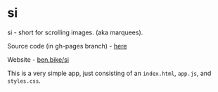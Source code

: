 # si
si - short for scrolling images. (aka marquees).


Source code (in gh-pages branch) - [here](https://github.com/benTheBike/si/tree/gh-pages)

Website - [ben.bike/si](https://ben.bike/si)


This is a very simple app, just consisting of an ```index.html```, ```app.js```, and ```styles.css```.

